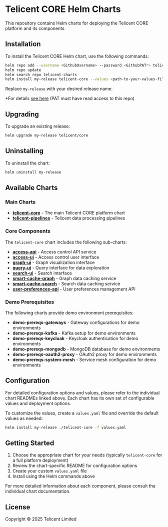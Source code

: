 # Telicent CORE Helm Charts

This repository contains Helm charts for deploying the Telicent CORE platform and its components.

## Installation

To install the Telicent CORE Helm chart, use the following commands:

```sh
helm repo add --username <GithubUsername> --password <GithubPAT*> telicent-core-charts 'https://raw.githubusercontent.com/Telicent-io/telicent-core-charts/gh-pages'
helm repo update
helm search repo telicent-charts
helm install my-release telicent-core --values <path-to-your-values-file.yaml>
```

Replace `my-release` with your desired release name.

\*For details [see here](https://docs.github.com/en/authentication/keeping-your-account-and-data-secure/managing-your-personal-access-tokens) (PAT must have read access to this repo)

## Upgrading

To upgrade an existing release:

```sh
helm upgrade my-release telicent/core
```

## Uninstalling

To uninstall the chart:

```sh
helm uninstall my-release
```

## Available Charts

### Main Charts

- **[telicent-core](./charts/telicent-core/README.md)** - The main Telicent CORE platform chart
- **[telicent-pipelines](./charts/telicent-pipelines/README.md)** - Telicent data processing pipelines

### Core Components

The `telicent-core` chart includes the following sub-charts:

- **[access-api](./charts/telicent-core/charts/access-api/README.md)** - Access control API service
- **[access-ui](./charts/telicent-core/charts/access-ui/README.md)** - Access control user interface
- **[graph-ui](./charts/telicent-core/charts/graph-ui/README.md)** - Graph visualization interface
- **[query-ui](./charts/telicent-core/charts/query-ui/README.md)** - Query interface for data exploration
- **[search-ui](./charts/telicent-core/charts/search-ui/README.md)** - Search interface
- **[smart-cache-graph](./charts/telicent-core/charts/smart-cache-graph/README.md)** - Graph data caching service
- **[smart-cache-search](./charts/telicent-core/charts/smart-cache-search/README.md)** - Search data caching service
- **[user-preferences-api](./charts/telicent-core/charts/user-preferences-api/README.md)** - User preferences management API

### Demo Prerequisites

The following charts provide demo environment prerequisites:

- **demo-prereqs-gateways** - Gateway configurations for demo environments
- **demo-prereqs-kafka** - Kafka setup for demo environments
- **demo-prereqs-keycloak** - Keycloak authentication for demo environments
- **demo-prereqs-mongodb** - MongoDB database for demo environments
- **demo-prereqs-oauth2-proxy** - OAuth2 proxy for demo environments
- **demo-prereqs-system-mesh** - Service mesh configuration for demo environments

## Configuration

For detailed configuration options and values, please refer to the individual chart READMEs linked above. Each chart has its own set of configurable values and deployment options.

To customize the values, create a `values.yaml` file and override the default values as needed:

```bash
helm install my-release ./telicent-core -f values.yaml
```

## Getting Started

1. Choose the appropriate chart for your needs (typically `telicent-core` for a full platform deployment)
2. Review the chart-specific README for configuration options
3. Create your custom `values.yaml` file
4. Install using the Helm commands above

For more detailed information about each component, please consult the individual chart documentation.

## License

Copyright &copy; 2025 Telicent Limited

